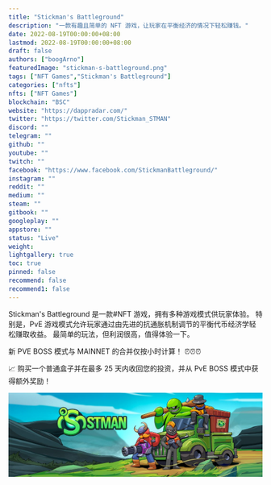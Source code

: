 ```yaml
---
title: "Stickman's Battleground"
description: "一款有趣且简单的 NFT 游戏，让玩家在平衡经济的情况下轻松赚钱。"
date: 2022-08-19T00:00:00+08:00
lastmod: 2022-08-19T00:00:00+08:00
draft: false
authors: ["boogArno"]
featuredImage: "stickman-s-battleground.png"
tags: ["NFT Games","Stickman's Battleground"]
categories: ["nfts"]
nfts: ["NFT Games"]
blockchain: "BSC"
website: "https://dappradar.com/"
twitter: "https://twitter.com/Stickman_STMAN"
discord: ""
telegram: ""
github: ""
youtube: ""
twitch: ""
facebook: "https://www.facebook.com/StickmanBattleground/"
instagram: ""
reddit: ""
medium: ""
steam: ""
gitbook: ""
googleplay: ""
appstore: ""
status: "Live"
weight: 
lightgallery: true
toc: true
pinned: false
recommend: false
recommend1: false
---
```

Stickman's Battleground 是一款#NFT 游戏，拥有多种游戏模式供玩家体验。 特别是，PvE 游戏模式允许玩家通过由先进的抗通胀机制调节的平衡代币经济学轻松赚取收益。 最简单的玩法，但利润很高，值得体验一下。

新 PVE BOSS 模式与 MAINNET 的合并仅按小时计算！ ⏰⏰⏰

📈 购买一个普通盒子并在最多 25 天内收回您的投资，并从 PvE BOSS 模式中获得额外奖励！

![1080x360](1080x360.jpg)

